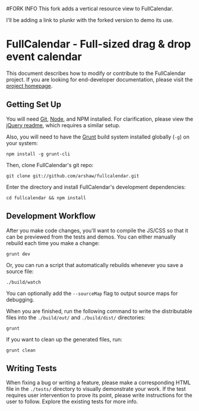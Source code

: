 #FORK INFO
This fork adds a vertical resource view to FullCalendar.

I'll be adding a link to plunkr with the forked version to demo its use.

FullCalendar - Full-sized drag & drop event calendar
====================================================

This document describes how to modify or contribute to the FullCalendar project.
If you are looking for end-developer documentation, please visit
the [project homepage](http://arshaw.com/fullcalendar/).


Getting Set Up
--------------

You will need [Git](http://git-scm.com/), [Node](http://nodejs.org/), and NPM installed.
For clarification, please view the
[jQuery readme](https://github.com/jquery/jquery/blob/master/README.md#what-you-need-to-build-your-own-jquery),
which requires a similar setup.

Also, you will need to have the [Grunt](http://gruntjs.com/) build system installed globally (`-g`) on your system:

	npm install -g grunt-cli

Then, clone FullCalendar's git repo:

	git clone git://github.com/arshaw/fullcalendar.git

Enter the directory and install FullCalendar's development dependencies:

	cd fullcalendar && npm install


Development Workflow
--------------------

After you make code changes, you'll want to compile the JS/CSS so that it can be previewed from the tests and demos.
You can either manually rebuild each time you make a change:

	grunt dev

Or, you can run a script that automatically rebuilds whenever you save a source file:

	./build/watch

You can optionally add the `--sourceMap` flag to output source maps for debugging.

When you are finished, run the following command to write the distributable files into the `./build/out/`
and `./build/dist/` directories:

	grunt

If you want to clean up the generated files, run:

	grunt clean


Writing Tests
-------------

When fixing a bug or writing a feature, please make a corresponding HTML file in the `./tests/` directory
to visually demonstrate your work. If the test requires user intervention to prove its point, please write
instructions for the user to follow. Explore the existing tests for more info.
